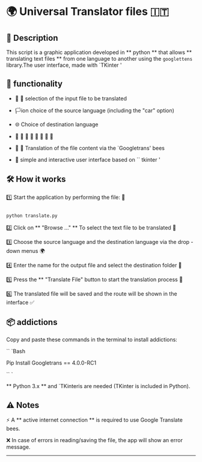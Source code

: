 # 🌍 Universal Translator files 🇮🇹



## 📖 Description

This script is a graphic application developed in ** python ** that allows ** translating text files ** from one language to another using the `googlettens` library.The user interface, made with `TKinter '

## 🚀 functionality

- 📂 📂 selection of the input file to be translated

- 🏳️ion choice of the source language (including the "car" option)

- 🌐 Choice of destination language

- 💾 💾 💾 💾 💾 💾 💾 💾

- 🔄 🔄 Translation of the file content via the `Googletrans' bees

- 🎨 simple and interactive user interface based on `` tkinter '



## 🛠️ How it works

1️⃣ Start the application by performing the file: 🏁

``` Bash

python translate.py

```

2️⃣ Click on ** "Browse ..." ** To select the text file to be translated 📂

3️⃣ Choose the source language and the destination language via the drop -down menus 🌍

4️⃣ Enter the name for the output file and select the destination folder 📁

5️⃣ Press the ** "Translate File" button to start the translation process 🔄

6️⃣ The translated file will be saved and the route will be shown in the interface ✅



## 📦 addictions

Copy and paste these commands in the terminal to install addictions:

`` `Bash

Pip Install Googletrans == 4.0.0-RC1

`` `

** Python 3.x ** and `TKinteris are needed (TKinter is included in Python).



## ⚠️ Notes

⚡ A ** active internet connection ** is required to use Google Translate bees.

❌ In case of errors in reading/saving the file, the app will show an error message.



---
